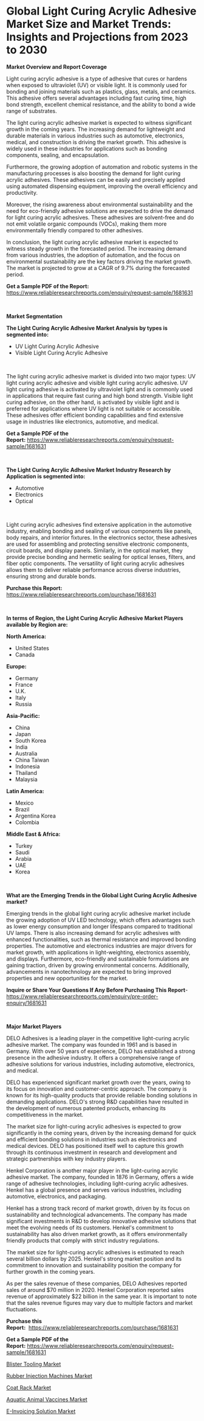 <p><h1>Global Light Curing Acrylic Adhesive Market Size and Market Trends: Insights and Projections from 2023 to 2030</h1></p><p><strong>Market Overview and Report Coverage</strong></p>
<p><p>Light curing acrylic adhesive is a type of adhesive that cures or hardens when exposed to ultraviolet (UV) or visible light. It is commonly used for bonding and joining materials such as plastics, glass, metals, and ceramics. This adhesive offers several advantages including fast curing time, high bond strength, excellent chemical resistance, and the ability to bond a wide range of substrates.</p><p>The light curing acrylic adhesive market is expected to witness significant growth in the coming years. The increasing demand for lightweight and durable materials in various industries such as automotive, electronics, medical, and construction is driving the market growth. This adhesive is widely used in these industries for applications such as bonding components, sealing, and encapsulation.</p><p>Furthermore, the growing adoption of automation and robotic systems in the manufacturing processes is also boosting the demand for light curing acrylic adhesives. These adhesives can be easily and precisely applied using automated dispensing equipment, improving the overall efficiency and productivity.</p><p>Moreover, the rising awareness about environmental sustainability and the need for eco-friendly adhesive solutions are expected to drive the demand for light curing acrylic adhesives. These adhesives are solvent-free and do not emit volatile organic compounds (VOCs), making them more environmentally friendly compared to other adhesives.</p><p>In conclusion, the light curing acrylic adhesive market is expected to witness steady growth in the forecasted period. The increasing demand from various industries, the adoption of automation, and the focus on environmental sustainability are the key factors driving the market growth. The market is projected to grow at a CAGR of 9.7% during the forecasted period.</p></p>
<p><strong>Get a Sample PDF of the Report:</strong> <a href="https://www.reliableresearchreports.com/enquiry/request-sample/1681631">https://www.reliableresearchreports.com/enquiry/request-sample/1681631</a></p>
<p>&nbsp;</p>
<p><strong>Market Segmentation</strong></p>
<p><strong>The Light Curing Acrylic Adhesive Market Analysis by types is segmented into:</strong></p>
<p><ul><li>UV Light Curing Acrylic Adhesive</li><li>Visible Light Curing Acrylic Adhesive</li></ul></p>
<p>&nbsp;</p>
<p><p>The light curing acrylic adhesive market is divided into two major types: UV light curing acrylic adhesive and visible light curing acrylic adhesive. UV light curing adhesive is activated by ultraviolet light and is commonly used in applications that require fast curing and high bond strength. Visible light curing adhesive, on the other hand, is activated by visible light and is preferred for applications where UV light is not suitable or accessible. These adhesives offer efficient bonding capabilities and find extensive usage in industries like electronics, automotive, and medical.</p></p>
<p><strong>Get a Sample PDF of the Report:</strong>&nbsp;<a href="https://www.reliableresearchreports.com/enquiry/request-sample/1681631">https://www.reliableresearchreports.com/enquiry/request-sample/1681631</a></p>
<p>&nbsp;</p>
<p><strong>The Light Curing Acrylic Adhesive Market Industry Research by Application is segmented into:</strong></p>
<p><ul><li>Automotive</li><li>Electronics</li><li>Optical</li></ul></p>
<p>&nbsp;</p>
<p><p>Light curing acrylic adhesives find extensive application in the automotive industry, enabling bonding and sealing of various components like panels, body repairs, and interior fixtures. In the electronics sector, these adhesives are used for assembling and protecting sensitive electronic components, circuit boards, and display panels. Similarly, in the optical market, they provide precise bonding and hermetic sealing for optical lenses, filters, and fiber optic components. The versatility of light curing acrylic adhesives allows them to deliver reliable performance across diverse industries, ensuring strong and durable bonds.</p></p>
<p><strong>Purchase this Report:</strong>&nbsp; <a href="https://www.reliableresearchreports.com/purchase/1681631">https://www.reliableresearchreports.com/purchase/1681631</a></p>
<p>&nbsp;</p>
<p><strong>In terms of Region, the Light Curing Acrylic Adhesive Market Players available by Region are:</strong></p>
<p>
    <p> <strong> North America: </strong>
        <ul>
            <li>United States</li>
            <li>Canada</li>
        </ul>
        </p> 
    <p> <strong> Europe: </strong>
        <ul>
            <li>Germany</li>
            <li>France</li>
            <li>U.K.</li>
            <li>Italy</li>
            <li>Russia</li>
        </ul>
        </p> 
    <p> <strong> Asia-Pacific: </strong>
        <ul>
            <li>China</li>
            <li>Japan</li>
            <li>South Korea</li>
            <li>India</li>
            <li>Australia</li>
            <li>China Taiwan</li>
            <li>Indonesia</li>
            <li>Thailand</li>
            <li>Malaysia</li>
        </ul>
        </p> 
    <p> <strong> Latin America: </strong>
        <ul>
            <li>Mexico</li>
            <li>Brazil</li>
            <li>Argentina Korea</li>
            <li>Colombia</li>
        </ul>
        </p> 
    <p> <strong> Middle East & Africa: </strong>
        <ul>
            <li>Turkey</li>
            <li>Saudi</li>
            <li>Arabia</li>
            <li>UAE</li>
            <li>Korea</li>
        </ul>
    </p>
    </p>
<p>&nbsp;</p>
<p><strong>What are the Emerging Trends in the Global Light Curing Acrylic Adhesive market?</strong></p>
<p><p>Emerging trends in the global light curing acrylic adhesive market include the growing adoption of UV LED technology, which offers advantages such as lower energy consumption and longer lifespans compared to traditional UV lamps. There is also increasing demand for acrylic adhesives with enhanced functionalities, such as thermal resistance and improved bonding properties. The automotive and electronics industries are major drivers for market growth, with applications in light-weighting, electronics assembly, and displays. Furthermore, eco-friendly and sustainable formulations are gaining traction, driven by growing environmental concerns. Additionally, advancements in nanotechnology are expected to bring improved properties and new opportunities for the market.</p></p>
<p><strong>Inquire or Share Your Questions If Any Before Purchasing This Report</strong>- <a href="https://www.reliableresearchreports.com/enquiry/pre-order-enquiry/1681631">https://www.reliableresearchreports.com/enquiry/pre-order-enquiry/1681631</a></p>
<p>&nbsp;</p>
<p><strong>Major Market Players</strong></p>
<p><p>DELO Adhesives is a leading player in the competitive light-curing acrylic adhesive market. The company was founded in 1961 and is based in Germany. With over 50 years of experience, DELO has established a strong presence in the adhesive industry. It offers a comprehensive range of adhesive solutions for various industries, including automotive, electronics, and medical.</p><p>DELO has experienced significant market growth over the years, owing to its focus on innovation and customer-centric approach. The company is known for its high-quality products that provide reliable bonding solutions in demanding applications. DELO's strong R&D capabilities have resulted in the development of numerous patented products, enhancing its competitiveness in the market.</p><p>The market size for light-curing acrylic adhesives is expected to grow significantly in the coming years, driven by the increasing demand for quick and efficient bonding solutions in industries such as electronics and medical devices. DELO has positioned itself well to capture this growth through its continuous investment in research and development and strategic partnerships with key industry players.</p><p>Henkel Corporation is another major player in the light-curing acrylic adhesive market. The company, founded in 1876 in Germany, offers a wide range of adhesive technologies, including light-curing acrylic adhesives. Henkel has a global presence and serves various industries, including automotive, electronics, and packaging.</p><p>Henkel has a strong track record of market growth, driven by its focus on sustainability and technological advancements. The company has made significant investments in R&D to develop innovative adhesive solutions that meet the evolving needs of its customers. Henkel's commitment to sustainability has also driven market growth, as it offers environmentally friendly products that comply with strict industry regulations.</p><p>The market size for light-curing acrylic adhesives is estimated to reach several billion dollars by 2025. Henkel's strong market position and its commitment to innovation and sustainability position the company for further growth in the coming years.</p><p>As per the sales revenue of these companies, DELO Adhesives reported sales of around $70 million in 2020. Henkel Corporation reported sales revenue of approximately $22 billion in the same year. It is important to note that the sales revenue figures may vary due to multiple factors and market fluctuations.</p></p>
<p><strong>Purchase this Report:</strong>&nbsp;&nbsp;<a href="https://www.reliableresearchreports.com/purchase/1681631">https://www.reliableresearchreports.com/purchase/1681631</a></p>
<p></p>
<p><strong>Get a Sample PDF of the Report:</strong>&nbsp;<a href="https://www.reliableresearchreports.com/enquiry/request-sample/1681631">https://www.reliableresearchreports.com/enquiry/request-sample/1681631</a></p>
<p><p><a href="https://medium.com/@rosejohnson762014/decoding-blister-tooling-market-metrics-market-share-trends-and-growth-patterns-5c72c4ccf582">Blister Tooling Market</a></p><p><a href="https://medium.com/@jamesday5g/rubber-injection-machines-market-size-growth-forecast-2023-2030-a7bcd46283cf">Rubber Injection Machines Market</a></p><p><a href="https://github.com/RickHolmes3/Market-Research-Report-List-1/blob/main/coat-rack-market.md">Coat Rack Market</a></p><p><a href="https://www.linkedin.com/pulse/aquatic-animal-vaccines-market-size-2023-2030-global/">Aquatic Animal Vaccines Market</a></p><p><a href="https://www.linkedin.com/pulse/e-invoicing-solution-market-size-2023-2030-global-industrial/">E-Invoicing Solution Market</a></p></p>